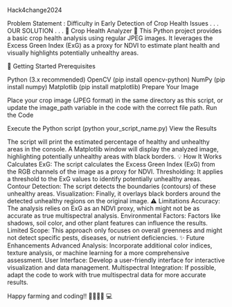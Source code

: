 Hack4change2024

Problem Statement : Difficulty in Early Detection of Crop Health Issues
.
.
.
OUR SOLUTION
.
.
.
🌱 Crop Health Analyzer 📸
This Python project provides a basic crop health analysis using regular JPEG images. It leverages the Excess Green Index (ExG) as a proxy for NDVI to estimate plant health and visually highlights potentially unhealthy areas.

🚀 Getting Started
Prerequisites

Python (3.x recommended)
OpenCV (pip install opencv-python)
NumPy (pip install numpy)
Matplotlib (pip install matplotlib)
Prepare Your Image

Place your crop image (JPEG format) in the same directory as this script, or update the image_path variable in the code with the correct file path.
Run the Code

Execute the Python script (python your_script_name.py)
View the Results

The script will print the estimated percentage of healthy and unhealthy areas in the console.
A Matplotlib window will display the analyzed image, highlighting potentially unhealthy areas with black borders.
💡 How It Works
Calculates ExG: The script calculates the Excess Green Index (ExG) from the RGB channels of the image as a proxy for NDVI.
Thresholding: It applies a threshold to the ExG values to identify potentially unhealthy areas.
Contour Detection: The script detects the boundaries (contours) of these unhealthy areas.
Visualization: Finally, it overlays black borders around the detected unhealthy regions on the original image.
⚠️ Limitations
Accuracy: The analysis relies on ExG as an NDVI proxy, which might not be as accurate as true multispectral analysis.
Environmental Factors: Factors like shadows, soil color, and other plant features can influence the results.
Limited Scope: This approach only focuses on overall greenness and might not detect specific pests, diseases, or nutrient deficiencies.
✨ Future Enhancements
Advanced Analysis: Incorporate additional color indices, texture analysis, or machine learning for a more comprehensive assessment.
User Interface: Develop a user-friendly interface for interactive visualization and data management.
Multispectral Integration: If possible, adapt the code to work with true multispectral data for more accurate results.

Happy farming and coding!! 👨‍🌾👩‍🌾 💻

